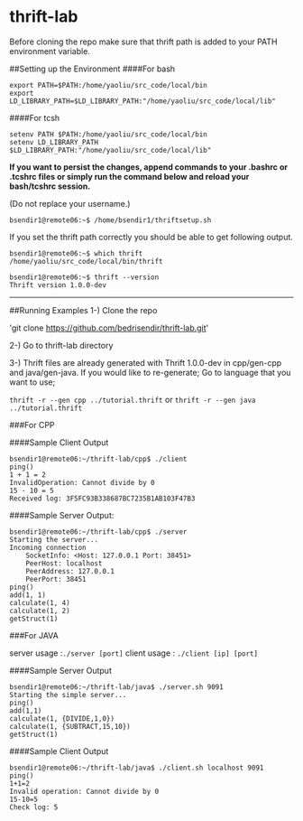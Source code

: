 # thrift-lab
Before cloning the repo make sure that thrift path is added to your PATH environment variable.

##Setting up the Environment
####For bash
````
export PATH=$PATH:/home/yaoliu/src_code/local/bin
export LD_LIBRARY_PATH=$LD_LIBRARY_PATH:"/home/yaoliu/src_code/local/lib"
````

####For tcsh
```
setenv PATH $PATH:/home/yaoliu/src_code/local/bin
setenv LD_LIBRARY_PATH $LD_LIBRARY_PATH:"/home/yaoliu/src_code/local/lib"
```

**If you want to persist the changes, append commands to your .bashrc or .tcshrc files or 
simply run the command below and reload your bash/tcshrc session.**

(Do not replace your username.)
```
bsendir1@remote06:~$ /home/bsendir1/thriftsetup.sh
```

If you set the thrift path correctly you should be able to get following output.

```
bsendir1@remote06:~$ which thrift
/home/yaoliu/src_code/local/bin/thrift
```

```
bsendir1@remote06:~$ thrift --version
Thrift version 1.0.0-dev
```

___

##Running Examples
1-) Clone the repo

'git clone https://github.com/bedrisendir/thrift-lab.git'

2-) Go to thrift-lab directory

3-) Thrift files are already generated with Thrift 1.0.0-dev in cpp/gen-cpp and java/gen-java. 
If you would like to re-generate;
Go to language that you want to use;

`thrift -r --gen cpp ../tutorial.thrift` or `thrift -r --gen java ../tutorial.thrift`


###For CPP

####Sample Client Output
````
bsendir1@remote06:~/thrift-lab/cpp$ ./client
ping()
1 + 1 = 2
InvalidOperation: Cannot divide by 0
15 - 10 = 5
Received log: 3F5FC93B338687BC7235B1AB103F47B3
````

####Sample Server Output:
```
bsendir1@remote06:~/thrift-lab/cpp$ ./server
Starting the server...
Incoming connection
	SocketInfo: <Host: 127.0.0.1 Port: 38451>
	PeerHost: localhost
	PeerAddress: 127.0.0.1
	PeerPort: 38451
ping()
add(1, 1)
calculate(1, 4)
calculate(1, 2)
getStruct(1)
```

###For JAVA

server usage :`./server [port]`
client usage : `./client [ip] [port]`

####Sample Server Output
```
bsendir1@remote06:~/thrift-lab/java$ ./server.sh 9091
Starting the simple server...
ping()
add(1,1)
calculate(1, {DIVIDE,1,0})
calculate(1, {SUBTRACT,15,10})
getStruct(1)
```

####Sample Client Output
```
bsendir1@remote06:~/thrift-lab/java$ ./client.sh localhost 9091
ping()
1+1=2
Invalid operation: Cannot divide by 0
15-10=5
Check log: 5
```
